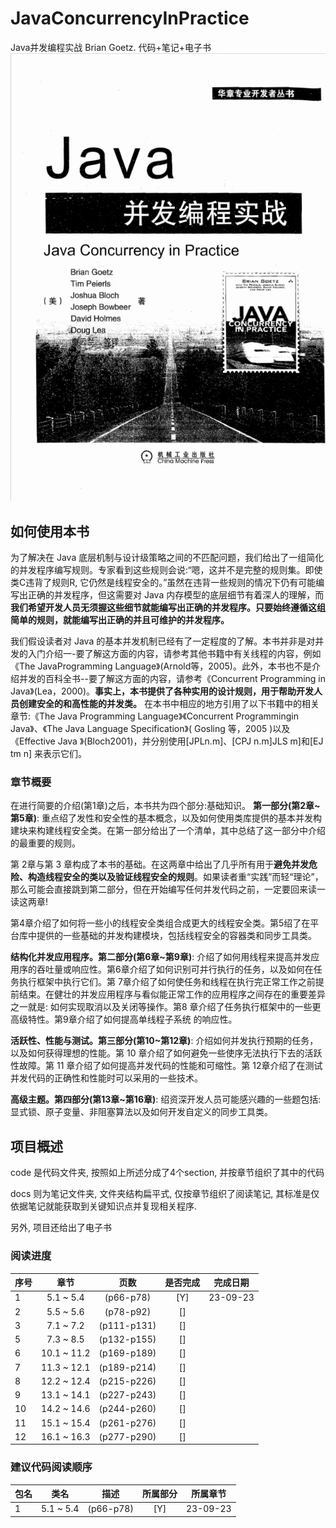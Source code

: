 # JavaConcurrencyInPractice
Java并发编程实战 Brian Goetz. 代码+笔记+电子书
![](image/2023-09-18-15-46-54.png)

## 如何使用本书
为了解决在 Java 底层机制与设计级策略之间的不匹配问题，我们给出了一组简化的并发程序编写规则。专家看到这些规则会说:“嗯，这并不是完整的规则集。即使类C违背了规则R, 它仍然是线程安全的。”虽然在违背一些规则的情况下仍有可能编写出正确的并发程序，但这需要对 Java 内存模型的底层细节有着深人的理解，而**我们希望开发人员无须握这些细节就能编写出正确的并发程序。只要始终遵循这组简单的规则，就能编写出正确的并且可维护的并发程序。**

我们假设读者对 Java 的基本并发机制已经有了一定程度的了解。本书并非是对并发的入门介绍一-要了解这方面的内容，请参考其他书籍中有关线程的内容，例如《The JavaProgramming Language》(Arnold等，2005)。此外，本书也不是介绍并发的百科全书--要了解这方面的内容，请参考《Concurrent Programming in Java》(Lea，2000)。**事实上，本书提供了各种实用的设计规则，用于帮助开发人员创建安全的和高性能的并发类。** 在本书中相应的地方引用了以下书籍中的相关章节:《The Java Programming Language》《Concurrent Programmingin Java》、《The Java Language Specification》( Gosling 等，2005 )以及《Effective Java 》(Bloch2001)，并分别使用[JPLn.m]、[CPJ n.m]JLS m]和[EJ tm n] 来表示它们。

### 章节概要
在进行简要的介绍(第1章)之后，本书共为四个部分:基础知识。
**第一部分(第2章~第5章)**: 重点绍了发性和安全性的基本概念，以及如何使用类库提供的基本并发构建块来构建线程安全类。在第一部分给出了一个清单，其中总结了这一部分中介绍的最重要的规则。

第 2章与第 3 章构成了本书的基础。在这两章中给出了几乎所有用于**避免并发危险、构造线程安全的类以及验证线程安全的规则**。如果读者重“实践”而轻“理论”，那么可能会直接跳到第二部分，但在开始编写任何并发代码之前，一定要回来读一读这两章!

第4章介绍了如何将一些小的线程安全类组合成更大的线程安全类。第5绍了在平台库中提供的一些基础的并发构建模块，包括线程安全的容器类和同步工具类。

**结构化并发应用程序。第二部分(第6章~第9章)**: 介绍了如何用线程来提高并发应用序的吞吐量或响应性。第6章介绍了如何识别可并行执行的任务，以及如何在任务执行框架中执行它们。第 7章介绍了如何使任务和线程在执行完正常工作之前提前结束。在健壮的并发应用程序与看似能正常工作的应用程序之间存在的重要差异之一就是: 如何实现取消以及关闭等操作。第8 章介绍了任务执行框架中的一些更高级特性。第9章介绍了如何提高单线程子系统
的响应性。

**活跃性、性能与测试。第三部分(第10~第12章)**: 介绍如何并发执行预期的任务，以及如何获得理想的性能。第 10 章介绍了如何避免一些使序无法执行下去的活跃性故障。第 11 章介绍了如何提高并发代码的性能和可缩性。第 12章介绍了在测试并发代码的正确性和性能时可以采用的一些技术。

**高级主题。第四部分(第13章~第16章)**: 绍资深开发人员可能感兴趣的一些题包括:显式锁、原子变量、非阻塞算法以及如何开发自定义的同步工具类。


## 项目概述
code 是代码文件夹, 按照如上所述分成了4个section, 并按章节组织了其中的代码

docs 则为笔记文件夹, 文件夹结构扁平式, 仅按章节组织了阅读笔记, 其标准是仅依据笔记就能获取到关键知识点并复现相关程序.

另外, 项目还给出了电子书

### 阅读进度
序号|章节|页数|是否完成|完成日期
:-|:-:|:-:|:-:|:-:|
1|5.1 ~ 5.4|(p66-p78)|[Y]|23-09-23
2|5.5 ~ 5.6|(p78-p92)|[]|
3|7.1 ~ 7.2|(p111-p131)|[]|
5|7.3 ~ 8.5|(p132-p155)|[]|
6|10.1 ~ 11.2|(p169-p189)|[]|
7|11.3 ~ 12.1|(p189-p214)|[]|
8|12.2 ~ 12.4|(p215-p226)|[]|
9|13.1 ~ 14.1|(p227-p243)|[]|
10|14.2 ~ 14.6|(p244-p260)|[]|
11|15.1 ~ 15.4|(p261-p276)|[]|
12|16.1 ~ 16.3|(p277-p290)|[]|

### 建议代码阅读顺序

包名|类名|描述|所属部分|所属章节
:-|:-:|:-:|:-:|:-:|
1|5.1 ~ 5.4|(p66-p78)|[Y]|23-09-23
